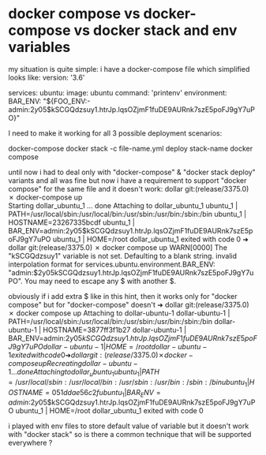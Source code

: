 
# docker compose vs docker-compose vs docker stack and env variables

my situation is quite simple: i have a docker-compose file which simplified looks like:
version: '3.6'

services:
  ubuntu:
    image: ubuntu
    command: 'printenv'
    environment:
      BAR_ENV: "${FOO_ENV:-admin:$2y$05$kSCGQdzsuy1.htrJp.lqsOZjmF1fuDE9AURnk7szE5poFJ9gY7uPO}"


I need to make it working for all 3 possible deployment scenarios:

docker-compose
docker stack -c file-name.yml deploy stack-name
docker compose

until now i had to deal only with "docker-compose" & "docker stack deploy"  variants and all was fine
but now i have a requirement to support "docker compose" for the same file and it doesn't work:
dollar git:(release/3375.0) ✗ docker-compose up          
Starting dollar_ubuntu_1 ... done
Attaching to dollar_ubuntu_1
ubuntu_1  | PATH=/usr/local/sbin:/usr/local/bin:/usr/sbin:/usr/bin:/sbin:/bin
ubuntu_1  | HOSTNAME=23267335bcdf
ubuntu_1  | BAR_ENV=admin:$2y$05$kSCGQdzsuy1.htrJp.lqsOZjmF1fuDE9AURnk7szE5poFJ9gY7uPO
ubuntu_1  | HOME=/root
dollar_ubuntu_1 exited with code 0
➜  dollar git:(release/3375.0) ✗ docker compose up
WARN[0000] The "kSCGQdzsuy1" variable is not set. Defaulting to a blank string. 
invalid interpolation format for services.ubuntu.environment.BAR_ENV: "admin:$2y$05$kSCGQdzsuy1.htrJp.lqsOZjmF1fuDE9AURnk7szE5poFJ9gY7uPO". You may need to escape any $ with another $.

obviously if i add extra $ like in this hint, then it works only for "docker compose" but for "docker-compose" doesn't
➜  dollar git:(release/3375.0) ✗ docker compose up
Attaching to dollar-ubuntu-1
dollar-ubuntu-1  | PATH=/usr/local/sbin:/usr/local/bin:/usr/sbin:/usr/bin:/sbin:/bin
dollar-ubuntu-1  | HOSTNAME=3877ff3f1b27
dollar-ubuntu-1  | BAR_ENV=admin:$2y$05$kSCGQdzsuy1.htrJp.lqsOZjmF1fuDE9AURnk7szE5poFJ9gY7uPO
dollar-ubuntu-1  | HOME=/root
dollar-ubuntu-1 exited with code 0
➜  dollar git:(release/3375.0) ✗ docker-compose up
Recreating dollar-ubuntu-1 ... done
Attaching to dollar_ubuntu_1
ubuntu_1  | PATH=/usr/local/sbin:/usr/local/bin:/usr/sbin:/usr/bin:/sbin:/bin
ubuntu_1  | HOSTNAME=051ddae56c2f
ubuntu_1  | BAR_ENV=admin:$$2y$$05$$kSCGQdzsuy1.htrJp.lqsOZjmF1fuDE9AURnk7szE5poFJ9gY7uPO
ubuntu_1  | HOME=/root
dollar_ubuntu_1 exited with code 0

i played with env files to store default value of variable but it doesn't work with "docker stack"
so is there a common technique that will be supported everywhere  ?

        